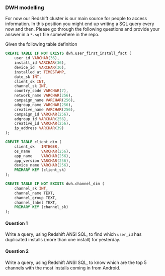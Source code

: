 ### DWH modelling

For now our Redshift cluster is our main source for people to access information. In this position you might end up writing a SQL query every now and then. Please go through the following questions and provide your answer in a `*.sql` file somewhere in the repo.

Given the following table definition

```sql
CREATE TABLE IF NOT EXISTS dwh.user_first_install_fact (
    user_id VARCHAR(36),
    install_id VARCHAR(36),
    device_id  VARCHAR(36),
    installed_at TIMESTAMP,
    date_sk INT,
    client_sk INT,
    channel_sk INT,
    country_code VARCHAR(7),
    network_name VARCHAR(256),
    campaign_name VARCHAR(256),
    adgroup_name VARCHAR(256),
    creative_name VARCHAR(256),
    campaign_id VARCHAR(256),
    adgroup_id VARCHAR(256),
    creative_id VARCHAR(256),
    ip_address VARCHAR(39)
);

CREATE TABLE client_dim (
    client_sk   INTEGER,
    os_name     VARCHAR(256),
    app_name    VARCHAR(256),
    app_version VARCHAR(256),
    device_name VARCHAR(256),
    PRIMARY KEY (client_sk)
);

CREATE TABLE IF NOT EXISTS dwh.channel_dim (
    channel_sk INT,
    channel_name TEXT,
    channel_group TEXT,
    channel_label TEXT,
    PRIMARY KEY (channel_sk)
);
```

#### Question 1

Write a query, using Redshift ANSI SQL, to find which `user_id` has duplicated installs (more than one install) for yesterday.

#### Question 2

Write a query, using Redshift ANSI SQL, to know which are the top 5 channels with the most installs coming in from Android.